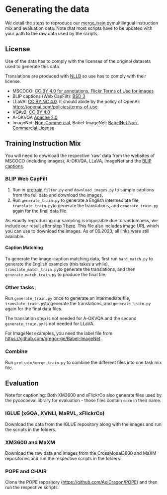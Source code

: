 # Generating the data

We detail the steps to reproduce our [merge_train.py](..%2F..%2Fdata%2Fpretrain%2Fmerge_train.py)multilingual instruction mix and evaluation data.
Note that most scripts have to be updated with your path to the raw data used by the scripts.

## License
Use of the data has to comply with the licenses of the original datasets used to generate this data.

Translations are produced with [NLLB](https://huggingface.co/facebook/nllb-200-distilled-1.3B) so use has to comply with
their license.

* MSCOCO: [CC BY 4.0 for annotations, Flickr Terms of Use for images](https://cocodataset.org/#termsofuse)
* BLIP captions (Web CapFilt): [BSD 3](https://github.com/salesforce/BLIP/blob/main/LICENSE.txt)
* LLaVA: [CC BY NC 4.0](https://huggingface.co/datasets/liuhaotian/LLaVA-Instruct-150K). It should abide by the policy of OpenAI: https://openai.com/policies/terms-of-use
* VQAv2: [CC BY 4.0](https://visualqa.org/terms.html)
* A-OKVQA [Apache 2.0](https://github.com/allenai/aokvqa)
* ImageNet: [Non-Commercial](https://www.image-net.org/download), Babel-ImageNet: [BabelNet Non-Commercial License](https://babelnet.org/full-license)


## Training Instruction Mix
You will need to download the respective 'raw' data from the websites of MSCOCO (including images), A-OKVQA, LLaVA, ImageNet and the [BLIP captions](https://github.com/salesforce/BLIP).

### BLIP Web CapFilt
1. Run in [pretrain](data/pretrain) `filter.py` and `download_images.py` to sample captions from the full data and download the images.
2. Run `generate_train.py` to generate a English intermediate file, `translate_train.py`to generate the translations, and `generate_train.py` again for the final data file.

As exactly reproducing our sampling is impossible due to randomness, we include our result after step 1 [here](TODO).
This file also includes image URL which you can use to download the images. As of 06.2023, all links were still available.

#### Caption Matching
To generate the image-caption matching data, first run `hard_match.py` to generate the English examples (this takes a while),
`translate_match_train.py`to generate the translations, and then `generate_match_train.py` to produce the final file.

### Other tasks
Run `generate_train.py` once to generate an intermediate file, `translate_train.py`to generate the translations, and `generate_train.py` again for the final data files.

The translation step is not needed for A-OKVQA and the second `generate_train.py` is not needed for LLaVA.


For ImageNet examples, you need the label file from https://github.com/gregor-ge/Babel-ImageNet.

### Combine
Run `pretrain/merge_train.py` to combine the different files into one task mix file.



## Evaluation
Note for captioning: Both XM3600 and xFlickrCo also generate files used by the pycocoeval library
for evaluation - those files contain `coco` in their name.


### IGLUE (xGQA, XVNLI, MaRVL, xFlickrCo)
Download the data from the IGLUE repository along with the images and run the scripts in the folders.


### XM3600 and MaXM
Download the raw data and images from the CrossModal3600 and MaXM repositories and run the 
respective scripts in the folders.

### POPE and CHAIR
Clone the POPE repository (https://github.com/AoiDragon/POPE) and then run the respective scripts.